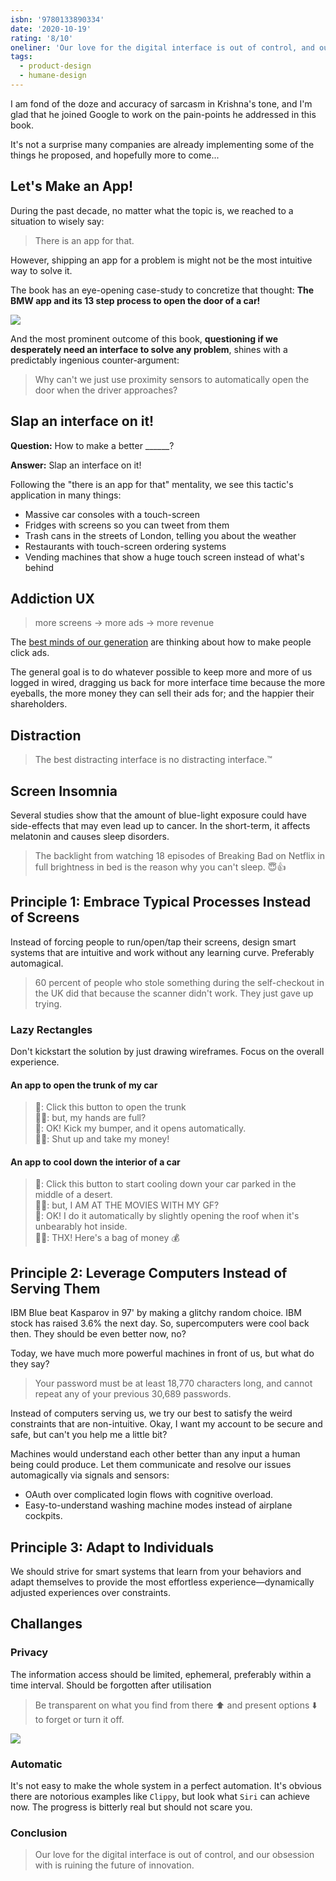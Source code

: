 ```yaml
---
isbn: '9780133890334'
date: '2020-10-19'
rating: '8/10'
oneliner: 'Our love for the digital interface is out of control, and our obsession with is ruining the future of innovation.'
tags:
  - product-design
  - humane-design
---
```


I am fond of the doze and accuracy of sarcasm in Krishna's tone, and I'm glad that he joined Google to work on the pain-points he addressed in this book.

It's not a surprise many companies are already implementing some of the things he proposed, and hopefully more to come...

## Let's Make an App!

During the past decade, no matter what the topic is, we reached to a situation to wisely say:

> There is an app for that.

However, shipping an app for a problem is might not be the most intuitive way to solve it.

The book has an eye-opening case-study to concretize that thought: **The BMW app and its 13 step process to open the door of a car!**

![](/images/the-best-interface-is-no-interface/01.jpg)

And the most prominent outcome of this book, **questioning if we desperately need an interface to solve any problem**, shines with a predictably ingenious counter-argument:

> Why can't we just use proximity sensors to automatically open the door when the driver approaches?

## Slap an interface on it!

**Question:** How to make a better \_\_\_\_\_\_?

**Answer:** Slap an interface on it!

Following the "there is an app for that" mentality, we see this tactic's application in many things:

- Massive car consoles with a touch-screen
- Fridges with screens so you can tweet from them
- Trash cans in the streets of London, telling you about the weather
- Restaurants with touch-screen ordering systems
- Vending machines that show a huge touch screen instead of what's behind

## Addiction UX

> more screens -> more ads -> more revenue

The [best minds of our generation](/tags/bright-minds) are thinking about how to make people click ads.

The general goal is to do whatever possible to keep more and more of us logged in wired, dragging us back for more interface time because the more eyeballs, the more money they can sell their ads for; and the happier their shareholders.

## Distraction

> The best distracting interface is no distracting interface.™️

## Screen Insomnia

Several studies show that the amount of blue-light exposure could have side-effects that may even lead up to cancer. In the short-term, it affects melatonin and causes sleep disorders.

> The backlight from watching 18 episodes of Breaking Bad on Netflix in full brightness in bed is the reason why you can't sleep. 😇👍

## Principle 1: Embrace Typical Processes Instead of Screens

Instead of forcing people to run/open/tap their screens, design smart systems that are intuitive and work without any learning curve. Preferably automagical.

> 60 percent of people who stole something during the self-checkout in the UK did that because the scanner didn't work. They just gave up trying.

### Lazy Rectangles

Don't kickstart the solution by just drawing wireframes. Focus on the overall experience.

#### An app to open the trunk of my car

> 📱: Click this button to open the trunk \
> 🙍‍♂️: but, my hands are full? \
> 🚗: OK! Kick my bumper, and it opens automatically.\
> 🙆‍♂️: Shut up and take my money!

#### An app to cool down the interior of a car

> 📱: Click this button to start cooling down your car parked in the middle of a desert. \
> 🙍‍♂️: but, I AM AT THE MOVIES WITH MY GF? \
> 🚗: OK! I do it automatically by slightly opening the roof when it's unbearably hot inside. \
> 🙆‍♂️: THX! Here's a bag of money 💰

## Principle 2: Leverage Computers Instead of Serving Them

IBM Blue beat Kasparov in 97' by making a glitchy random choice. IBM stock has raised 3.6% the next day. So, supercomputers were cool back then. They should be even better now, no?

Today, we have much more powerful machines in front of us, but what do they say?

> Your password must be at least 18,770 characters long, and cannot repeat any of your previous 30,689 passwords.

Instead of computers serving us, we try our best to satisfy the weird constraints that are non-intuitive. Okay, I want my account to be secure and safe, but can't you help me a little bit?

Machines would understand each other better than any input a human being could produce. Let them communicate and resolve our issues automagically via signals and sensors:

- OAuth over complicated login flows with cognitive overload.
- Easy-to-understand washing machine modes instead of airplane cockpits.

## Principle 3: Adapt to Individuals

We should strive for smart systems that learn from your behaviors and adapt themselves to provide the most effortless experience—dynamically adjusted experiences over constraints.

## Challanges

### Privacy

The information access should be limited, ephemeral, preferably within a time interval. Should be forgotten after utilisation

> Be transparent on what you find from there ⬆️ and present options ⬇️ to forget or turn it off.

![](/images/the-best-interface-is-no-interface/02.png)

### Automatic

It's not easy to make the whole system in a perfect automation. It's obvious there are notorious examples like `Clippy`, but look what `Siri` can achieve now. The progress is bitterly real but should not scare you.

### Conclusion

> Our love for the digital interface is out of control, and our obsession with is ruining the future of innovation.
